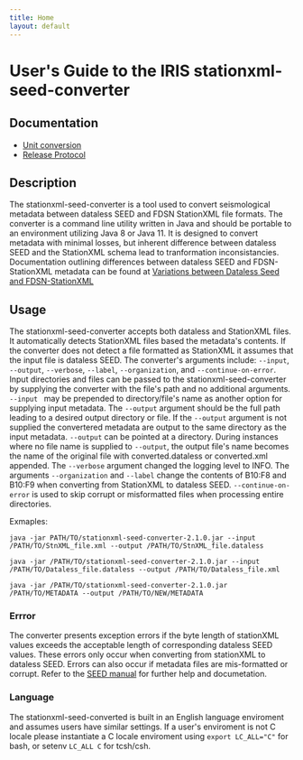 ```yaml
---
title: Home
layout: default
---
```



# User's Guide to the IRIS stationxml-seed-converter

## Documentation
* [Unit conversion](units.md)
* [Release Protocol](release.md)

## Description

The stationxml-seed-converter is a tool used to convert seismological metadata between dataless SEED and FDSN StationXML file formats. The converter is a command line utility written in Java and should be portable to an environment utilizing Java 8 or Java 11. It is designed to convert metadata with minimal losses, but inherent difference between dataless SEED and the StationXML schema lead to tranformation inconsistancies. Documentation outlining differences between dataless SEED and FDSN-StationXML metadata can be found at [Variations between Dataless Seed and FDSN-StationXML](http://www.fdsn.org/xml/station/Variations-FDSNSXML-SEED.txt)   

## Usage

The stationxml-seed-converter accepts both dataless and StationXML files. It automatically detects StationXML files based the metadata's contents. If the converter does not detect a file formatted as StationXML it assumes that the input file is dataless SEED. The converter's arguments include: `--input`, `--output`, `--verbose`, `--label`, `--organization`, and `--continue-on-error`. Input directories and files can be passed to the stationxml-seed-converter by supplying the converter with the file's path and no additional arguments. `--input ` may be prepended to directory/file's name as another option for supplying input metadata. The `--output` argument should be the full path leading to a desired output directory or file. If the `--output` argument is not supplied the convertered metadata are output to the same directory as the input metadata. `--output` can be pointed at a directory. During instances where no file name is supplied to `--output`, the output file's name becomes the name of the original file with converted.dataless or converted.xml appended. The `--verbose` argument changed the logging level to INFO. The arguments `--organization` and `--label`  change the contents of B10:F8 and B10:F9 when converting from StationXML to dataless SEED.
`--continue-on-error` is used to skip corrupt or misformatted files when processing entire directories.

Exmaples:

  `java -jar PATH/TO/stationxml-seed-converter-2.1.0.jar --input /PATH/TO/StnXML_file.xml --output /PATH/TO/StnXML_file.dataless`

  `java -jar /PATH/TO/stationxml-seed-converter-2.1.0.jar --input /PATH/TO/Dataless_file.dataless --output /PATH/TO/Dataless_file.xml`
 
  `java -jar /PATH/TO/stationxml-seed-converter-2.1.0.jar /PATH/TO/METADATA --output /PATH/TO/NEW/METADATA`

### Errror

The converter presents exception errors if the byte length of stationXML values exceeds the acceptable length of corresponding  dataless SEED values. These errors only occur when converting from stationXML to dataless SEED. Errors can also occur if metadata files are mis-formatted or corrupt. Refer to the [SEED manual](https://www.fdsn.org/seed_manual/SEEDManual_V2.4.pdf) for further help and documetation. 

### Language 

The stationxml-seed-converted is built in an English language enviroment and assumes users have similar settings. If a user's enviroment is not C locale please instantiate a C locale enviroment using `export LC_ALL="C"` for bash, or setenv `LC_ALL C` for tcsh/csh.

